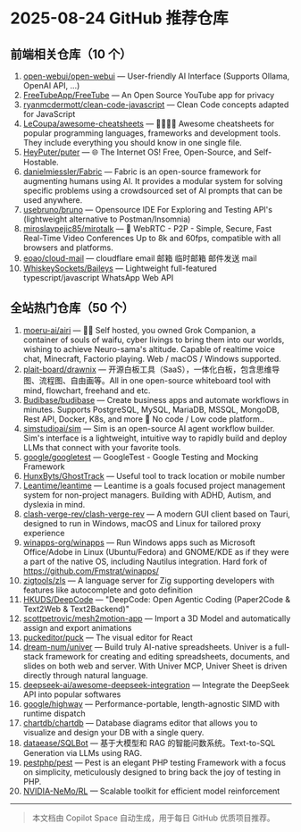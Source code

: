 # 2025-08-24 GitHub 推荐仓库

## 前端相关仓库（10 个）

1. [open-webui/open-webui](https://github.com/open-webui/open-webui) — User-friendly AI Interface (Supports Ollama, OpenAI API, ...)
2. [FreeTubeApp/FreeTube](https://github.com/FreeTubeApp/FreeTube) — An Open Source YouTube app for privacy
3. [ryanmcdermott/clean-code-javascript](https://github.com/ryanmcdermott/clean-code-javascript) — Clean Code concepts adapted for JavaScript
4. [LeCoupa/awesome-cheatsheets](https://github.com/LeCoupa/awesome-cheatsheets) — 👩‍💻👨‍💻 Awesome cheatsheets for popular programming languages, frameworks and development tools. They include everything you should know in one single file.
5. [HeyPuter/puter](https://github.com/HeyPuter/puter) — 🌐 The Internet OS! Free, Open-Source, and Self-Hostable.
6. [danielmiessler/Fabric](https://github.com/danielmiessler/Fabric) — Fabric is an open-source framework for augmenting humans using AI. It provides a modular system for solving specific problems using a crowdsourced set of AI prompts that can be used anywhere.
7. [usebruno/bruno](https://github.com/usebruno/bruno) — Opensource IDE For Exploring and Testing API's (lightweight alternative to Postman/Insomnia)
8. [miroslavpejic85/mirotalk](https://github.com/miroslavpejic85/mirotalk) — 🚀 WebRTC - P2P - Simple, Secure, Fast Real-Time Video Conferences Up to 8k and 60fps, compatible with all browsers and platforms.
9. [eoao/cloud-mail](https://github.com/eoao/cloud-mail) — cloudflare email 邮箱 临时邮箱 邮件发送 mail
10. [WhiskeySockets/Baileys](https://github.com/WhiskeySockets/Baileys) — Lightweight full-featured typescript/javascript WhatsApp Web API

## 全站热门仓库（50 个）

1. [moeru-ai/airi](https://github.com/moeru-ai/airi) — 💖🧸 Self hosted, you owned Grok Companion, a container of souls of waifu, cyber livings to bring them into our worlds, wishing to achieve Neuro-sama's altitude. Capable of realtime voice chat, Minecraft, Factorio playing. Web / macOS / Windows supported.
2. [plait-board/drawnix](https://github.com/plait-board/drawnix) — 开源白板工具（SaaS），一体化白板，包含思维导图、流程图、自由画等。All in one open-source whiteboard tool with mind, flowchart, freehand and etc.
3. [Budibase/budibase](https://github.com/Budibase/budibase) — Create business apps and automate workflows in minutes. Supports PostgreSQL, MySQL, MariaDB, MSSQL, MongoDB, Rest API, Docker, K8s, and more 🚀 No code / Low code platform..
4. [simstudioai/sim](https://github.com/simstudioai/sim) — Sim is an open-source AI agent workflow builder. Sim's interface is a lightweight, intuitive way to rapidly build and deploy LLMs that connect with your favorite tools.
5. [google/googletest](https://github.com/google/googletest) — GoogleTest - Google Testing and Mocking Framework
6. [HunxByts/GhostTrack](https://github.com/HunxByts/GhostTrack) — Useful tool to track location or mobile number
7. [Leantime/leantime](https://github.com/Leantime/leantime) — Leantime is a goals focused project management system for non-project managers. Building with ADHD, Autism, and dyslexia in mind.
8. [clash-verge-rev/clash-verge-rev](https://github.com/clash-verge-rev/clash-verge-rev) — A modern GUI client based on Tauri, designed to run in Windows, macOS and Linux for tailored proxy experience
9. [winapps-org/winapps](https://github.com/winapps-org/winapps) — Run Windows apps such as Microsoft Office/Adobe in Linux (Ubuntu/Fedora) and GNOME/KDE as if they were a part of the native OS, including Nautilus integration. Hard fork of https://github.com/Fmstrat/winapps/
10. [zigtools/zls](https://github.com/zigtools/zls) — A language server for Zig supporting developers with features like autocomplete and goto definition
11. [HKUDS/DeepCode](https://github.com/HKUDS/DeepCode) — "DeepCode: Open Agentic Coding (Paper2Code & Text2Web & Text2Backend)"
12. [scottpetrovic/mesh2motion-app](https://github.com/scottpetrovic/mesh2motion-app) — Import a 3D Model and automatically assign and export animations
13. [puckeditor/puck](https://github.com/puckeditor/puck) — The visual editor for React
14. [dream-num/univer](https://github.com/dream-num/univer) — Build truly AI-native spreadsheets. Univer is a full-stack framework for creating and editing spreadsheets, documents, and slides on both web and server. With Univer MCP, Univer Sheet is driven directly through natural language.
15. [deepseek-ai/awesome-deepseek-integration](https://github.com/deepseek-ai/awesome-deepseek-integration) — Integrate the DeepSeek API into popular softwares
16. [google/highway](https://github.com/google/highway) — Performance-portable, length-agnostic SIMD with runtime dispatch
17. [chartdb/chartdb](https://github.com/chartdb/chartdb) — Database diagrams editor that allows you to visualize and design your DB with a single query.
18. [dataease/SQLBot](https://github.com/dataease/SQLBot) — 基于大模型和 RAG 的智能问数系统。Text-to-SQL Generation via LLMs using RAG.
19. [pestphp/pest](https://github.com/pestphp/pest) — Pest is an elegant PHP testing Framework with a focus on simplicity, meticulously designed to bring back the joy of testing in PHP.
20. [NVIDIA-NeMo/RL](https://github.com/NVIDIA-NeMo/RL) — Scalable toolkit for efficient model reinforcement

---

> 本文档由 Copilot Space 自动生成，用于每日 GitHub 优质项目推荐。
